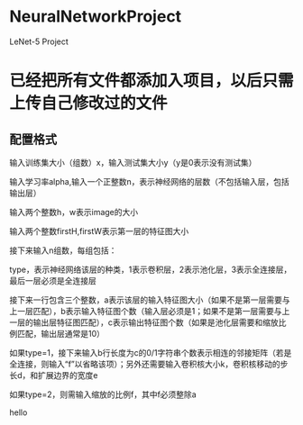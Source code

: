 # NeuralNetworkProject
LeNet-5 Project

# 已经把所有文件都添加入项目，以后只需上传自己修改过的文件
## 配置格式
输入训练集大小（组数）x，输入测试集大小y（y是0表示没有测试集）

输入学习率alpha,输入一个正整数n，表示神经网络的层数（不包括输入层，包括输出层）

输入两个整数h，w表示image的大小

输入两个整数firstH,firstW表示第一层的特征图大小

接下来输入n组数，每组包括：

type，表示神经网络该层的种类，1表示卷积层，2表示池化层，3表示全连接层，最后一层必须是全连接层

接下来一行包含三个整数，a表示该层的输入特征图大小（如果不是第一层需要与上一层匹配），b表示输入特征图个数（输入层必须是1；如果不是第一层需要与上一层的输出层特征图匹配），c表示输出特征图个数（如果是池化层需要和缩放比例匹配，输出层通常是10）

如果type=1，接下来输入b行长度为c的0/1字符串个数表示相连的邻接矩阵（若是全连接，则输入“f”以省略该项）；另外还需要输入卷积核大小k，卷积核移动的步长d，和扩展边界的宽度e

如果type=2，则需输入缩放的比例f，其中f必须整除a



hello